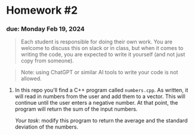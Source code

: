 # Homework #2

### due: Monday Feb 19, 2024

> Each student is responsible for doing their own work.  You are welcome to
> discuss this on slack or in class, but when it comes to writing the code,
> you are expected to write it yourself (and not just copy from someone).

> Note: using ChatGPT or similar AI tools to write your code is not allowed.

1. In this repo you'll find a C++ program called `numbers.cpp`.  As written,
   it will read in numbers from the user and add them to a vector.  This will
   continue until the user enters a negative number.  At that point, the program
   will return the sum of the input numbers.

   *Your task*: modify this program to return the average and the standard deviation
   of the numbers.


